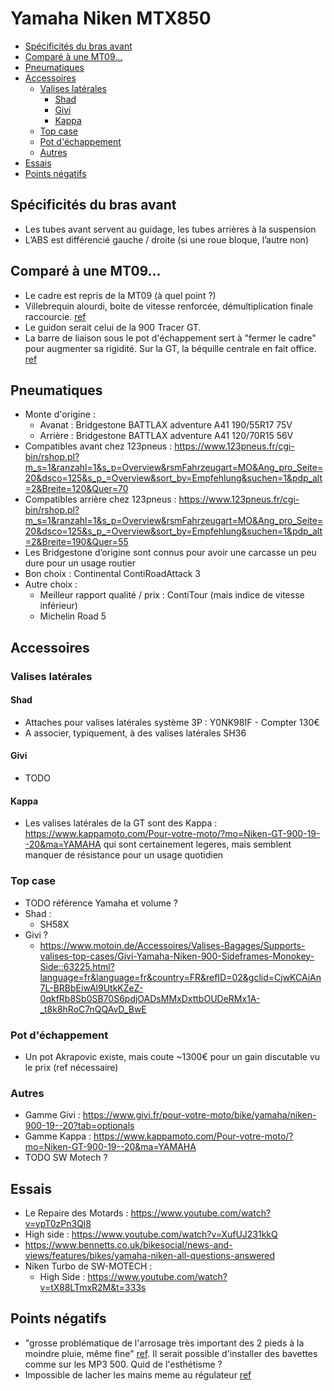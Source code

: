 # Yamaha Niken MTX850
<!-- START doctoc generated TOC please keep comment here to allow auto update -->
<!-- DON'T EDIT THIS SECTION, INSTEAD RE-RUN doctoc TO UPDATE -->

- [Spécificités du bras avant](#sp%C3%A9cificit%C3%A9s-du-bras-avant)
- [Comparé à une MT09...](#compar%C3%A9-%C3%A0-une-mt09)
- [Pneumatiques](#pneumatiques)
- [Accessoires](#accessoires)
  - [Valises latérales](#valises-lat%C3%A9rales)
    - [Shad](#shad)
    - [Givi](#givi)
    - [Kappa](#kappa)
  - [Top case](#top-case)
  - [Pot d'échappement](#pot-d%C3%A9chappement)
  - [Autres](#autres)
- [Essais](#essais)
- [Points négatifs](#points-n%C3%A9gatifs)

<!-- END doctoc generated TOC please keep comment here to allow auto update -->


## Spécificités du bras avant
* Les tubes avant servent au guidage, les tubes arrières à la suspension
* L’ABS est différencié gauche / droite (si une roue bloque, l’autre non)

## Comparé à une MT09...
* Le cadre est repris de la MT09 (à quel point ?)
* Villebrequin alourdi, boite de vitesse renforcée, démultiplication finale raccourcie. [ref](https://youtu.be/ypT0zPn3Ql8?t=111)
* Le guidon serait celui de la 900 Tracer GT.
* La barre de liaison sous le pot d'échappement sert à "fermer le cadre" pour augmenter sa rigidité. Sur la GT, la béquille centrale en fait office. [ref](https://www.mt09.net/t9993p300-votre-avis-sur-le-niken-le-trois-roues-yam)

## Pneumatiques
* Monte d'origine :
  * Avanat : Bridgestone BATTLAX adventure A41 190/55R17 75V
  * Arrière : Bridgestone BATTLAX adventure A41 120/70R15 56V
* Compatibles avant chez 123pneus : https://www.123pneus.fr/cgi-bin/rshop.pl?m_s=1&ranzahl=1&s_p=Overview&rsmFahrzeugart=MO&Ang_pro_Seite=20&dsco=125&s_p_=Overview&sort_by=Empfehlung&suchen=1&pdp_alt=2&Breite=120&Quer=70
* Compatibles arrière chez 123pneus : https://www.123pneus.fr/cgi-bin/rshop.pl?m_s=1&ranzahl=1&s_p=Overview&rsmFahrzeugart=MO&Ang_pro_Seite=20&dsco=125&s_p_=Overview&sort_by=Empfehlung&suchen=1&pdp_alt=2&Breite=190&Quer=55
* Les Bridgestone d’origine sont connus pour avoir une carcasse un peu dure pour un usage routier
* Bon choix : Continental ContiRoadAttack 3
* Autre choix :
  * Meilleur rapport qualité / prix : ContiTour (mais indice de vitesse inférieur)
  * Michelin Road 5

## Accessoires
### Valises latérales
#### Shad
* Attaches pour valises latérales système 3P : Y0NK98IF - Compter 130€
* A associer, typiquement, à des valises latérales SH36
#### Givi
* TODO
#### Kappa
* Les valises latérales de la GT sont des Kappa : https://www.kappamoto.com/Pour-votre-moto/?mo=Niken-GT-900-19--20&ma=YAMAHA qui sont certainement legeres, mais semblent manquer de résistance pour un usage quotidien

### Top case
* TODO référence Yamaha et volume ?
* Shad :
    * SH58X
* Givi ?
    * https://www.motoin.de/Accessoires/Valises-Bagages/Supports-valises-top-cases/Givi-Yamaha-Niken-900-Sideframes-Monokey-Side::63225.html?language=fr&language=fr&country=FR&refID=02&gclid=CjwKCAiAn7L-BRBbEiwAl9UtkKZeZ-0qkfRb8Sb0SB70S6pdjOADsMMxDxttbOUDeRMx1A-_t8k8hRoC7nQQAvD_BwE

### Pot d'échappement
* Un pot Akrapovic existe, mais coute ~1300€ pour un gain discutable vu le prix (ref nécessaire)

### Autres
* Gamme Givi : https://www.givi.fr/pour-votre-moto/bike/yamaha/niken-900-19--20?tab=optionals
* Gamme Kappa : https://www.kappamoto.com/Pour-votre-moto/?mo=Niken-GT-900-19--20&ma=YAMAHA
* TODO SW Motech ?

## Essais
* Le Repaire des Motards : https://www.youtube.com/watch?v=ypT0zPn3Ql8
* High side : https://www.youtube.com/watch?v=XufUJ231kkQ
* https://www.bennetts.co.uk/bikesocial/news-and-views/features/bikes/yamaha-niken-all-questions-answered
* Niken Turbo de SW-MOTECH :
  * High Side : https://www.youtube.com/watch?v=tX88LTmxR2M&t=333s

## Points négatifs
* "grosse problématique de l'arrosage très important des 2 pieds à la moindre pluie, même fine" [ref](https://www.mt09.net/t9993p300-votre-avis-sur-le-niken-le-trois-roues-yam). Il serait possible d'installer des bavettes comme sur les MP3 500. Quid de l'esthétisme ?
* Impossible de lacher les mains meme au régulateur [ref](https://youtu.be/ypT0zPn3Ql8?t=460)
